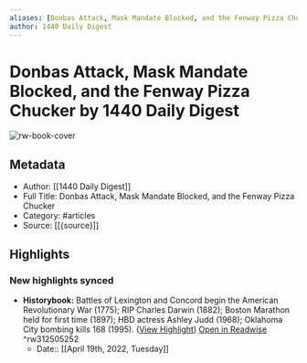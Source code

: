 ```yaml
---
aliases: [Donbas Attack, Mask Mandate Blocked, and the Fenway Pizza Chucker, Donbas Attack, Mask Mandate Blocked, and the Fenway Pizza Chucker]
author: 1440 Daily Digest
---
```

# Donbas Attack, Mask Mandate Blocked, and the Fenway Pizza Chucker by 1440 Daily Digest

![rw-book-cover](https://readwise-assets.s3.amazonaws.com/static/images/article2.74d541386bbf.png)

## Metadata
- Author: [[1440 Daily Digest]]
- Full Title: Donbas Attack, Mask Mandate Blocked, and the Fenway Pizza Chucker
- Category: #articles
- Source: [[{source}]]

## Highlights
### New highlights synced
- **Historybook:** Battles of Lexington and Concord begin the American Revolutionary War (1775); RIP Charles Darwin (1882); Boston Marathon held for first time (1897); HBD actress Ashley Judd (1968); Oklahoma City bombing kills 168 (1995). ([View Highlight](https://read.readwise.io/read/01g10wm9hwyn3r443vxevt9a55)) [Open in Readwise](https://readwise.io/open/312505252) ^rw312505252
    - Date:: [[April 19th, 2022, Tuesday]]
